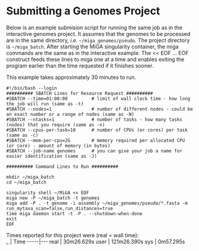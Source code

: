 # Submitting a Genomes Project

Below is an example submision script for running the same job as in the interactive genomes project. It assumes that the genomes to be processed are in the same directory, *i.e.* `~/miga_genomes/pseudo`. The project directory is `~/miga_batch`. After starting the MiGA singularity container, the miga commands are the same as in the interactive example. The << EOF ... EOF construct feeds these lines to miga one at a time and enables exiting the program earlier than the time requested if it finishes sooner.

This example takes approximately 30 minutes to run.

```text
#!/bin/bash --login
########## SBATCH Lines for Resource Request ##########
#SBATCH --time=01:00:00         # limit of wall clock time - how long the job will run (same as -t)
#SBATCH --nodes=1               # number of different nodes - could be an exact number or a range of nodes (same as -N)
#SBATCH --ntasks=1              # number of tasks - how many tasks (nodes) that you require (same as -n)
#SBATCH --cpus-per-task=10      # number of CPUs (or cores) per task (same as -c)
#SBATCH --mem-per-cpu=2G        # memory required per allocated CPU (or core) - amount of memory (in bytes)
#SBATCH --job-name genomes      # you can give your job a name for easier identification (same as -J)

########## Command Lines to Run ##########

mkdir ~/miga_batch
cd ~/miga_batch

singularity shell ~/MiGA << EOF
miga new -P ~/miga_batch -t genomes
miga add -P . -t genome -i assembly ~/miga_genomes/pseudo/*.fasta -m run_mytaxa_scan=false,run_distances=true
time miga daemon start -t -P . --shutdown-when-done
exit
EOF
```

Times reported for this project were (real = wall time):  
 _   | Time
-----|---
real | 30m26.629s
user | 121m26.390s
sys  |  0m57.295s
